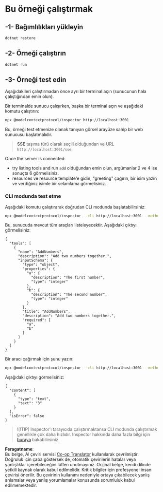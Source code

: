 <!--
CO_OP_TRANSLATOR_METADATA:
{
  "original_hash": "2a58caa6e11faa09470b7f81e6729652",
  "translation_date": "2025-06-18T05:59:04+00:00",
  "source_file": "03-GettingStarted/05-sse-server/solution/dotnet/README.md",
  "language_code": "tr"
}
-->
# Bu örneği çalıştırmak

## -1- Bağımlılıkları yükleyin

```bash
dotnet restore
```

## -2- Örneği çalıştırın

```bash
dotnet run
```

## -3- Örneği test edin

Aşağıdakileri çalıştırmadan önce ayrı bir terminal açın (sunucunun hala çalıştığından emin olun).

Bir terminalde sunucu çalışırken, başka bir terminal açın ve aşağıdaki komutu çalıştırın:

```bash
npx @modelcontextprotocol/inspector http://localhost:3001
```

Bu, örneği test etmenize olanak tanıyan görsel arayüze sahip bir web sunucusu başlatmalıdır.

> **SSE** taşıma türü olarak seçili olduğundan ve URL `http://localhost:3001/sse`.

Once the server is connected: 

- try listing tools and run `add` olduğundan emin olun, argümanlar 2 ve 4 ise sonuçta 6 görmelisiniz.
- resources ve resource template'e gidin, "greeting" çağırın, bir isim yazın ve verdiğiniz isimle bir selamlama görmelisiniz.

### CLI modunda test etme

Aşağıdaki komutu çalıştırarak doğrudan CLI modunda başlatabilirsiniz:

```bash 
npx @modelcontextprotocol/inspector --cli http://localhost:3001 --method tools/list
```

Bu, sunucuda mevcut tüm araçları listeleyecektir. Aşağıdaki çıktıyı görmelisiniz:

```text
{
  "tools": [
    {
      "name": "AddNumbers",
      "description": "Add two numbers together.",
      "inputSchema": {
        "type": "object",
        "properties": {
          "a": {
            "description": "The first number",
            "type": "integer"
          },
          "b": {
            "description": "The second number",
            "type": "integer"
          }
        },
        "title": "AddNumbers",
        "description": "Add two numbers together.",
        "required": [
          "a",
          "b"
        ]
      }
    }
  ]
}
```

Bir aracı çağırmak için şunu yazın:

```bash
npx @modelcontextprotocol/inspector --cli http://localhost:3001 --method tools/call --tool-name AddNumbers --tool-arg a=1 --tool-arg b=2
```

Aşağıdaki çıktıyı görmelisiniz:

```text
{
  "content": [
    {
      "type": "text",
      "text": "3"
    }
  ],
  "isError": false
}
```

> ![!TIP]
> Inspector'ı tarayıcıda çalıştırmaktansa CLI modunda çalıştırmak genellikle çok daha hızlıdır.
> Inspector hakkında daha fazla bilgi için [buraya](https://github.com/modelcontextprotocol/inspector) bakabilirsiniz.

**Feragatname**:  
Bu belge, AI çeviri servisi [Co-op Translator](https://github.com/Azure/co-op-translator) kullanılarak çevrilmiştir. Doğruluk için çaba göstersek de, otomatik çevirilerin hatalar veya yanlışlıklar içerebileceğini lütfen unutmayınız. Orijinal belge, kendi dilinde yetkili kaynak olarak kabul edilmelidir. Kritik bilgiler için profesyonel insan çevirisi önerilir. Bu çevirinin kullanımı nedeniyle ortaya çıkabilecek yanlış anlamalar veya yanlış yorumlamalar konusunda sorumluluk kabul edilmemektedir.